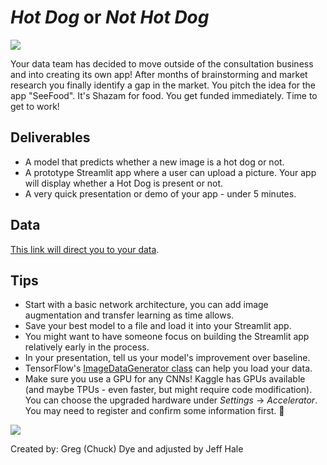 # *Hot Dog* or *Not Hot Dog*
<img src = "https://media.giphy.com/media/v1.Y2lkPTc5MGI3NjExamdjYndyOWZlbHFyOTc2MWtqaWlkeGxzcGZqeGR3MWRsZmkydzVheSZlcD12MV9pbnRlcm5hbF9naWZfYnlfaWQmY3Q9Zw/l0Iy9iqThC2ueLTkA/giphy.gif">

Your data team has decided to move outside of the consultation business and into creating its own app! After months of brainstorming and market research you finally identify a gap in the market. You pitch the idea for the app "SeeFood". It's Shazam for food. You get funded immediately. Time to get to work!

## Deliverables

* A model that predicts whether a new image is a hot dog or not.
* A prototype Streamlit app where a user can upload a picture. Your app will display whether a Hot Dog is present or not. 
* A very quick presentation or demo of your app - under 5 minutes.


## Data 
[This link will direct you to your data](https://www.kaggle.com/datasets/thedatasith/hotdog-nothotdog).


## Tips
* Start with a basic network architecture, you can add image augmentation and transfer learning as time allows.
* Save your best model to a file and load it into your Streamlit app.
* You might want to have someone focus on building the Streamlit app relatively early in the process.
* In your presentation, tell us your model's improvement over baseline.
* TensorFlow's [ImageDataGenerator class](https://www.tensorflow.org/api_docs/python/tf/keras/preprocessing/image/ImageDataGenerator) can help you load your data.
* Make sure you use a GPU for any CNNs! Kaggle has GPUs available (and maybe TPUs - even faster, but might require code modification). You can choose the upgraded hardware under *Settings* -> *Accelerator*. You may need to register and confirm some information first. 🙂

![](https://i.redd.it/y583w8qasg121.jpg)

Created by: Greg (Chuck) Dye and adjusted by Jeff Hale
